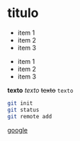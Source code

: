 # titulo

- item 1
- item 2
- item 3

* item 1
* item 2
* item 3

**texto** *texto* ~~texto~~ `texto`

```sh
git init
git status
git remote add
```

[google](http://google.com)